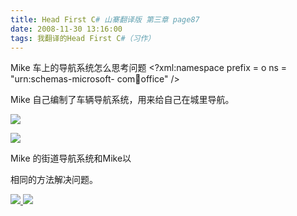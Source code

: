 ```yaml
---
title: Head First C# 山寨翻译版 第三章 page87
date: 2008-11-30 13:16:00
tags: 我翻译的Head First C#（习作）
---
```

Mike  车上的导航系统怎么思考问题  <?xml:namespace prefix = o ns = "urn:schemas-microsoft-
com:office:office" />

Mike  自己编制了车辆导航系统，用来给自己在城里导航。

![](https://p-blog.csdn.net/images/p_blog_csdn_net/cuipengfei1/EntryImages/20081130/%E6%88%AA%E5%9B%BE00.jpg)

![](https://p-blog.csdn.net/images/p_blog_csdn_net/cuipengfei1/EntryImages/20081130/%E6%88%AA%E5%9B%BE01.jpg)

Mike  的街道导航系统和Mike以

相同的方法解决问题。



[ ![](https://profile.csdnimg.cn/5/2/5/3_cuipengfei1)
![](https://g.csdnimg.cn/static/user-reg-year/1x/11.png)
](https://blog.csdn.net/cuipengfei1)





